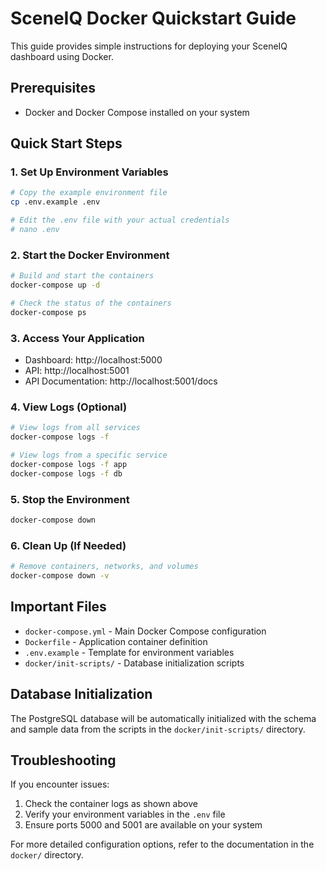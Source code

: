 # SceneIQ Docker Quickstart Guide

This guide provides simple instructions for deploying your SceneIQ dashboard using Docker.

## Prerequisites
- Docker and Docker Compose installed on your system

## Quick Start Steps

### 1. Set Up Environment Variables
```bash
# Copy the example environment file
cp .env.example .env

# Edit the .env file with your actual credentials
# nano .env
```

### 2. Start the Docker Environment
```bash
# Build and start the containers
docker-compose up -d

# Check the status of the containers
docker-compose ps
```

### 3. Access Your Application
- Dashboard: http://localhost:5000
- API: http://localhost:5001
- API Documentation: http://localhost:5001/docs

### 4. View Logs (Optional)
```bash
# View logs from all services
docker-compose logs -f

# View logs from a specific service
docker-compose logs -f app
docker-compose logs -f db
```

### 5. Stop the Environment
```bash
docker-compose down
```

### 6. Clean Up (If Needed)
```bash
# Remove containers, networks, and volumes
docker-compose down -v
```

## Important Files
- `docker-compose.yml` - Main Docker Compose configuration
- `Dockerfile` - Application container definition
- `.env.example` - Template for environment variables
- `docker/init-scripts/` - Database initialization scripts

## Database Initialization
The PostgreSQL database will be automatically initialized with the schema and sample data from the scripts in the `docker/init-scripts/` directory.

## Troubleshooting

If you encounter issues:
1. Check the container logs as shown above
2. Verify your environment variables in the `.env` file
3. Ensure ports 5000 and 5001 are available on your system

For more detailed configuration options, refer to the documentation in the `docker/` directory.
